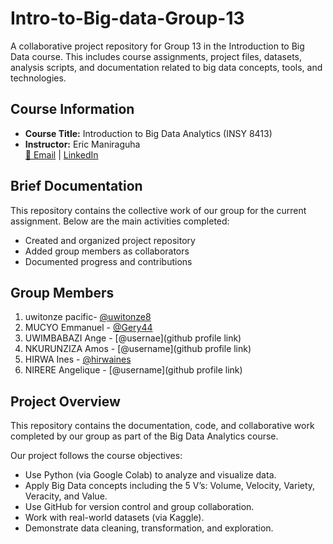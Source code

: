 # Intro-to-Big-data-Group-13
A collaborative project repository for Group 13 in the Introduction to Big Data course. This includes course assignments, project files, datasets, analysis scripts, and documentation related to big data concepts, tools, and technologies.


## Course Information
- **Course Title:** Introduction to Big Data Analytics (INSY 8413)
- **Instructor:** Eric Maniraguha  
  [📧 Email](mailto:eric.maniraguha@auca.ac.rw) | [LinkedIn](https://www.linkedin.com/in/ericmaniraguha/)

##  Brief Documentation

This repository contains the collective work of our group for the current assignment. Below are the main activities completed:

- Created and organized project repository
- Added group members as collaborators
- Documented progress and contributions



##  Group Members

1. uwitonze pacific- [@uwitonze8](https://github.com/uwitonze8)
2. MUCYO Emmanuel - [@Gery44](https://github.com/Gery44)
3. UWIMBABAZI Ange - [@usernae](github profile link)
4. NKURUNZIZA Amos - [@username](github profile link)
5. HIRWA Ines - [@hirwaines](https://github.com/hirwaines)
6. NIRERE Angelique - [@username](github profile link)


##  Project Overview
This repository contains the documentation, code, and collaborative work completed by our group as part of the Big Data Analytics course.

Our project follows the course objectives:
- Use Python (via Google Colab) to analyze and visualize data.
- Apply Big Data concepts including the 5 V’s: Volume, Velocity, Variety, Veracity, and Value.
- Use GitHub for version control and group collaboration.
- Work with real-world datasets (via Kaggle).
- Demonstrate data cleaning, transformation, and exploration.

